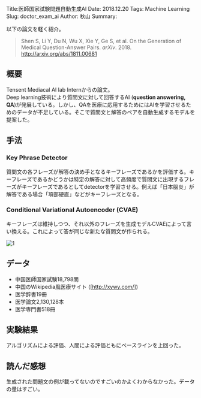 Title:医師国家試験問題自動生成AI
Date: 2018.12.20
Tags: Machine Learning
Slug: doctor_exam_ai
Author: 秋山
Summary:

以下の論文を軽く紹介。

> Shen S, Li Y, Du N, Wu X, Xie Y, Ge S, et al.  On the Generation of Medical Question-Answer Pairs. *arXiv*. 2018.
<http://arxiv.org/abs/1811.00681>

## 概要
Tensent Mediacal AI lab Internからの論文。  
Deep learning技術により質問文に対して回答するAI (**question answering, QA**)が発展している。しかし、QAを医療に応用するためにはAIを学習させるためのデータが不足している。そこで質問文と解答のペアを自動生成するモデルを提案した。

## 手法
### Key Phrase Detector
質問文の各フレーズが解答の決め手となるキーフレーズであるかを評価する。キーフレーズであるかどうかは特定の解答に対して高頻度で質問文に出現するフレーズがキーフレーズであるとしてdetectorを学習させる。例えば「日本脳炎」が解答である場合「項部硬直」などがキーフレーズとなる。

### Conditional Variational Autoencoder (CVAE)
キーフレーズは維持しつつ、それ以外のフレーズを生成モデルCVAEによって言い換える。これによって答が同じな新たな質問文が作られる。

![1]({attach}images/doctor_exam_ai_figs/doctor_exam_ai.png)

## データ
- 中国医師国家試験18,798問
- 中国のWikipedia風医療サイト ([http://xywy.com/])
- 医学辞書19冊
- 医学論文2,130,128本
- 医学専門書518冊

## 実験結果
アルゴリズムによる評価、人間による評価ともにベースラインを上回った。

## 読んだ感想
生成された問題文の例が載ってないのですごいのかよくわからなかった。データの量はすごい。
